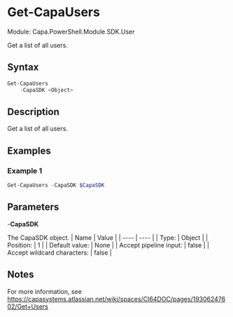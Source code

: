 # Get-CapaUsers
Module: Capa.PowerShell.Module.SDK.User

Get a list of all users.

## Syntax

```powershell
Get-CapaUsers
	-CapaSDK <Object>
```

## Description

Get a list of all users.

## Examples

### Example 1
```powershell
Get-CapaUsers -CapaSDK $CapaSDK
```
    

## Parameters

-**CapaSDK**

The CapaSDK object.
| Name | Value |
| ---- | ---- |
| Type: | Object |
| Position: | 1 | 
| Default value: | None | 
| Accept pipeline input: | false | 
| Accept wildcard characters: | false | 


## Notes

For more information, see https://capasystems.atlassian.net/wiki/spaces/CI64DOC/pages/19306247602/Get+Users
